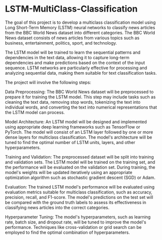 # LSTM-MultiClass-Classification

The goal of this project is to develop a multiclass classification model using Long Short-Term Memory (LSTM) neural networks to classify news articles from the BBC World News dataset into different categories. The BBC World News dataset consists of news articles from various topics such as business, entertainment, politics, sport, and technology.

The LSTM model will be trained to learn the sequential patterns and dependencies in the text data, allowing it to capture long-term dependencies and make predictions based on the context of the input sequence. LSTM networks are particularly effective for processing and analyzing sequential data, making them suitable for text classification tasks.

The project will involve the following steps:

Data Preprocessing: The BBC World News dataset will be preprocessed to prepare it for training the LSTM model. This step may include tasks such as cleaning the text data, removing stop words, tokenizing the text into individual words, and converting the text into numerical representations that the LSTM model can process.

Model Architecture: An LSTM model will be designed and implemented using appropriate deep learning frameworks such as TensorFlow or PyTorch. The model will consist of an LSTM layer followed by one or more dense layers for multiclass classification. The model's architecture will be tuned to find the optimal number of LSTM units, layers, and other hyperparameters.

Training and Validation: The preprocessed dataset will be split into training and validation sets. The LSTM model will be trained on the training set, and the performance will be evaluated on the validation set. During training, the model's weights will be updated iteratively using an appropriate optimization algorithm such as stochastic gradient descent (SGD) or Adam.

Evaluation: The trained LSTM model's performance will be evaluated using evaluation metrics suitable for multiclass classification, such as accuracy, precision, recall, and F1-score. The model's predictions on the test set will be compared with the ground truth labels to assess its effectiveness in classifying news articles into the correct categories.

Hyperparameter Tuning: The model's hyperparameters, such as learning rate, batch size, and dropout rate, will be tuned to improve the model's performance. Techniques like cross-validation or grid search can be employed to find the optimal combination of hyperparameters.
